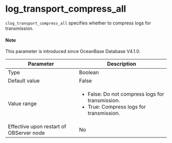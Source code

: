 # log_transport_compress_all

`clog_transport_compress_all` specifies whether to compress logs for transmission. 

<main id="notice" type='explain'>
  <h4>Note</h4>
  <p>This parameter is introduced since OceanBase Database V4.1.0. </p>
</main>

| **Parameter** | **Description** |
| --- | --- |
| Type | Boolean |
| Default value | False |
| Value range | <ul><li> False: Do not compress logs for transmission.  </li><li>  True: Compress logs for transmission.</li></ul> |
| Effective upon restart of OBServer node | No |